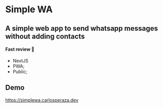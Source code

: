 # Simple WA

## A simple web app to send whatsapp messages without adding contacts

#### Fast review 🚀

- NextJS
- PWA;
- Public;

## Demo

https://simplewa.carlosperaza.dev


